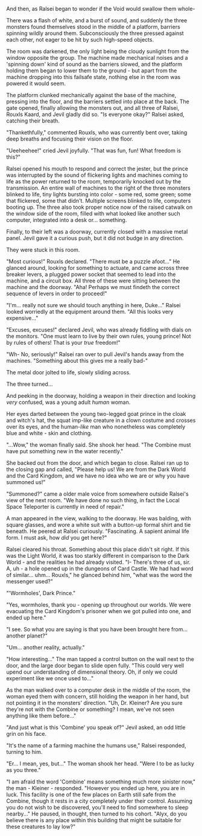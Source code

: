 And then, as Ralsei began to wonder if the Void would swallow them whole-

There was a flash of white, and a burst of sound, and suddenly the three monsters found themselves stood in the middle of a platform, barriers spinning wildly around them. Subconsciously the three pressed against each other, not eager to be hit by such high-speed objects.

The room was darkened, the only light being the cloudy sunlight from the window opposite the group. The machine made mechanical noises and a 'spinning down' kind of sound as the barriers slowed, and the platform holding them began to lower them to the ground - but apart from the machine dropping into this failsafe state, nothing else in the room was powered it would seem.

The platform clunked mechanically against the base of the machine, pressing into the floor, and the barriers settled into place at the back. The gate opened, finally allowing the monsters out, and all three of Ralsei, Rouxls Kaard, and Jevil gladly did so. "Is everyone okay?" Ralsei asked, catching their breath.

"Thankethfully," commented Rouxls, who was currently bent over, taking deep breaths and focusing their vision on the floor.

"Ueeheehee!" cried Jevil joyfully. "That was fun, fun! What freedom is this?"

Ralsei opened his mouth to respond and correct the jester, but the prince was interrupted by the sound of flickering lights and machines coming to life as the power returned to the room, temporarily knocked out by the transmission. An entire wall of machines to the right of the three monsters blinked to life, tiny lights bursting into color - some red, some green; some that flickered, some that didn't. Multiple screens blinked to life, computers booting up. The three also took proper notice now of the raised catwalk on the window side of the room, filled with what looked like another such computer, integrated into a desk or... something.

Finally, to their left was a doorway, currently closed with a massive metal panel. Jevil gave it a curious push, but it did not budge in any direction.

They were stuck in this room.

"Most curious!" Rouxls declared. "There must be a puzzle afoot..." He glanced around, looking for something to actuate, and came across three breaker levers, a plugged power socket that seemed to lead into the machine, and a circuit box. All three of these were sitting between the machine and the doorway. "Aha! Perhaps we must findeth the correct sequence of levers in order to proceed!"

"I'm... really not sure we should touch anything in here, Duke..." Ralsei looked worriedly at the equipment around them. "All this looks very expensive..."

"Excuses, excuses!" declared Jevil, who was already fiddling with dials on the monitors. "One must learn to live by their own rules, young prince! Not by rules of others! That is your *true* freedom!"

"Wh- No, seriously!" Ralsei ran over to pull Jevil's hands away from the machines. "Something about this gives me a really bad-"

The metal door jolted to life, slowly sliding across.

The three turned...

And peeking in the doorway, holding a weapon in their direction and looking *very* confused, was a young adult *human* woman.

Her eyes darted between the young two-legged goat prince in the cloak and witch's hat, the squat imp-like creature in a clown costume and crosses over its eyes, and the human-*like* man who nonetheless was completely blue and white - skin and clothing.

"...Wow," the woman finally said. She shook her head. "The Combine must have put something new in the water recently."

She backed out from the door, and which began to close. Ralsei ran up to the closing gap and called, "Please help us! We are from the Dark World and the Card Kingdom, and we have no idea who we are or why you have summoned us!"

"Summoned?" came a older male voice from somewhere outside Ralsei's view of the next room. "We have done no such thing, in fact the Local Space Teleporter is currently in need of repair."

A man appeared in the view, walking to the doorway. He was balding, with square glasses, and wore a white suit with a button-up formal shirt and tie beneath. He peered at Ralsei curiously. "Fascinating. A sapient animal life form. I must ask, how *did* you get here?"

Ralsei cleared his throat. Something about this place didn't sit right. If this was the Light World, it was too starkly different in comparison to the Dark World - and the realities he had already visited. "I- There's three of us, sir. A, uh - a hole opened up in the dungeons of Card Castle. We had had word of similar... uhm... Rouxls," he glanced behind him, "what was the word the messenger used?"

"'Wormholes', Dark Prince."

"Yes, wormholes, thank you - opening up throughout our worlds. We were evacuating the Card Kingdom's prisoner when we got pulled into one, and ended up here."

"I see. So what you are saying is that you have been brought here from... another planet?"

"Um... another reality, actually."

"How interesting..." The man tapped a control button on the wall next to the door, and the large door began to slide open fully. "This could very well upend our understanding of dimensional theory. Oh, if only we could experiment like we once used to..."

As the man walked over to a computer desk in the middle of the room, the woman eyed them with concern, still holding the weapon in her hand, but not pointing it in the monsters' direction. "Uh, Dr. Kleiner? Are you sure they're not with the Combine or something? I mean, we've not seen anything like them before..."

"And just what is this 'Combine' you speak of?" Jevil asked, an odd little grin on his face.

"It's the name of a farming machine the humans use," Ralsei responded, turning to him.

"Er... I mean, yes, but..." The woman shook her head. "Were I to be as lucky as you three."

"I am afraid the word 'Combine' means something much more sinister now," the man - Kleiner - responded. "However you ended up here, you are in luck. This facility is one of the few places on Earth still safe from the Combine, though it rests in a city completely under their control. Assuming you do not wish to be discovered, you'll need to find somewhere to sleep nearby..." He paused, in thought, then turned to his cohort. "Alyx, do you believe there is any place within this building that might be suitable for these creatures to lay low?"
